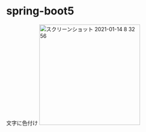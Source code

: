 # spring-boot5
文字に色付け
<img width="268" alt="スクリーンショット 2021-01-14 8 32 56" src="https://user-images.githubusercontent.com/58727760/104525270-247e8100-5643-11eb-8357-67e42703436c.png">
